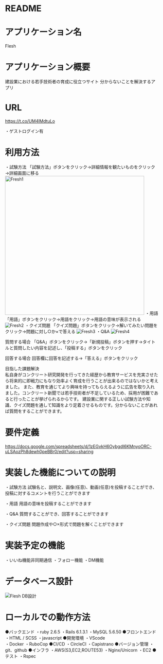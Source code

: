 # README

# アプリケーション名	
Flesh

# アプリケーション概要	
建設業における若手技術者の育成に役立つサイト
分からないことを解決するアプリ


# URL	
https://t.co/UM4lMdtuLo

・ゲストログイン有

# 利用方法	

・試験方法
「試験方法」ボタンをクリック→詳細情報を観たいものをクリック→詳細画面に移る 
<img width="457" alt="Fresh1" src="https://user-images.githubusercontent.com/73108756/114030206-40499a00-98b5-11eb-92e6-f55ede18c1e2.png">
・用語
「用語」ボタンをクリック→用語をクリック→用語の意味が表示される
![Fresh2](https://user-images.githubusercontent.com/73108756/114030228-4475b780-98b5-11eb-8cd6-68b5d92def56.jpeg)
・クイズ問題
「クイズ問題」ボタンをクリック→解いてみたい問題をクリック→問題に対し○か×で答える
![Fresh3](https://user-images.githubusercontent.com/73108756/114030224-43dd2100-98b5-11eb-95c8-8b3733ea7c10.jpeg)
・Q&A
![Fresh4](https://user-images.githubusercontent.com/73108756/114030221-43dd2100-98b5-11eb-99c9-818ebc36c6c5.jpeg)

質問する場合
「Q&A」ボタンをクリック→「新規投稿」ボタンを押す→タイトルと質問したい内容を記述し、「投稿する」ボタンをクリック

回答する場合
回答欄に回答を記述する→「答える」ボタンをクリック

目指した課題解決	
私自身がコンクリート研究開発を行ってきた経歴から教育サービスを充実させたら将来的に即戦力にもなり効率よく育成を行うことが出来るのではないかと考えました。
また、教育を通じてより興味を持ってもらえるように広告を取り入れました。コンクリート新聞では若手技術者が不足しているため、採用が困難であると行ったことが挙げられるからです。
建設業に関する正しい試験方法や知識、クイズ問題を通して知識をより定着させるものです。分からないことがあれば質問をすることができます。

# 要件定義	
https://docs.google.com/spreadsheets/d/1zEGvkH6OybgdI6KMnyoORC-uLSAozPh8dewh0peBBr0/edit?usp=sharing

# 実装した機能についての説明
・試験方法
試験名と、説明文、画像(任意)、動画(任意)を投稿することができ、投稿に対するコメントを行うことができます

・用語
用語の意味を投稿することができます

・Q&A
質問することができ、回答することができます

・クイズ問題
問題作成や○×形式で問題を解くことができます

# 実装予定の機能	
・いいね機能非同期通信
・フォロー機能
・DM機能

# データベース設計	
![Flesh DB設計](https://user-images.githubusercontent.com/73108756/111067353-37101c00-8507-11eb-8f4e-fb21d5cfd616.jpeg)

# ローカルでの動作方法	
●バックエンド
・ruby 2.6.5
・Rails 6.1.3.1
・MySQL 5.6.50
●フロントエンド
・HTML / SCSS
・javascript
●開発環境
・VScode  
・Docker
・RuboCop
●CI/CD
・CircleCI
・Capistrano
●バージョン管理
・git、github
●インフラ
・AWS(S3,EC2,ROUTE53)
・Nginx/Unicorn
・EC2
●テスト
・Rspec 